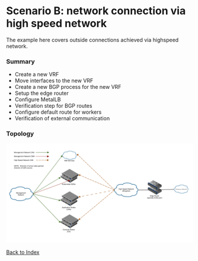 # Scenario B: network connection via high speed network

The example here covers outside connections achieved via highspeed network. 

### Summary
* Create a new VRF
* Move interfaces to the new VRF
* Create a new BGP process for the new VRF
* Setup the edge router
* Configure MetalLB
* Verification step for BGP routes
* Configure default route for workers
* Verification of external communication

### Topology

![](../img/scenario-b-topology.png)

[Back to Index](./index.md)
